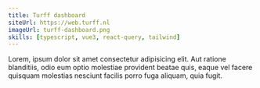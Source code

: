```yaml
---
title: Turff dashboard
siteUrl: https://web.turff.nl
imageUrl: turff-dashboard.png
skills: [typescript, vue3, react-query, tailwind]
---
```


Lorem, ipsum dolor sit amet consectetur adipisicing elit. Aut ratione blanditiis, odio eum optio molestiae provident beatae quis, eaque vel facere quisquam molestias nesciunt facilis porro fuga aliquam, quia fugit.
